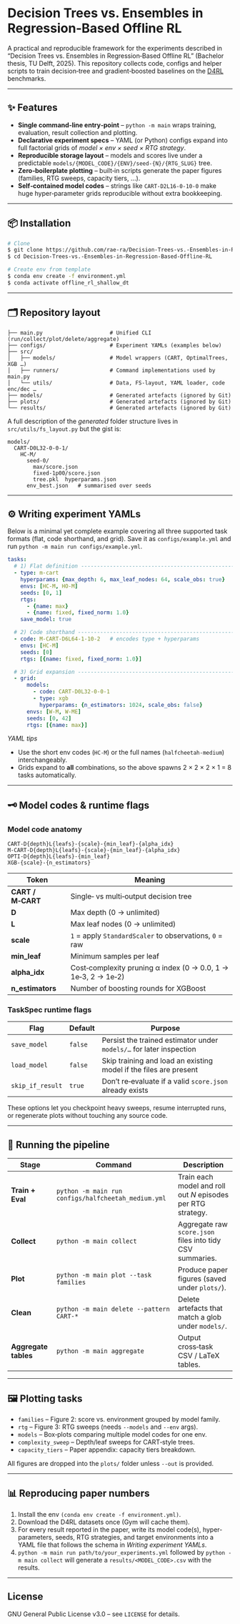 # Decision Trees vs. Ensembles in Regression‑Based Offline RL

A practical and reproducible framework for the experiments described in “Decision Trees vs. Ensembles in Regression‑Based Offline RL” (Bachelor thesis, TU Delft, 2025). This repository collects code, configs and helper scripts to train decision‑tree and gradient‑boosted baselines on the [D4RL](https://github.com/rail-berkeley/d4rl) benchmarks.

---

## ✨ Features

* **Single command‐line entry‑point** – `python -m main` wraps training, evaluation, result collection and plotting.
* **Declarative experiment specs** – YAML (or Python) configs expand into full factorial grids of *model × env × seed × RTG strategy*.
* **Reproducible storage layout** – models and scores live under a predictable `models/{MODEL_CODE}/{ENV}/seed‑{N}/{RTG_SLUG}` tree.
* **Zero‑boilerplate plotting** – built‑in scripts generate the paper figures (families, RTG sweeps, capacity tiers, …).
* **Self‑contained model codes** – strings like `CART-D2L16-0-10-0` make huge hyper‑parameter grids reproducible without extra bookkeeping.

---

## 📦 Installation

```bash
# Clone
$ git clone https://github.com/rae-ra/Decision-Trees-vs.-Ensembles-in-Regression-Based-Offline-RL
$ cd Decision-Trees-vs.-Ensembles-in-Regression-Based-Offline-RL

# Create env from template
$ conda env create -f environment.yml
$ conda activate offline_rl_shallow_dt
```
---

## 🗂 Repository layout

```
├── main.py                     # Unified CLI (run/collect/plot/delete/aggregate)
├── configs/                    # Experiment YAMLs (examples below)
├── src/
│   ├── models/                 # Model wrappers (CART, OptimalTrees, XGB …)
│   ├── runners/                # Command implementations used by main.py
│   └── utils/                  # Data, FS‑layout, YAML loader, code enc/dec …
├── models/                     # Generated artefacts (ignored by Git)
├── plots/                      # Generated artefacts (ignored by Git)
└── results/                    # Generated artefacts (ignored by Git)
```

A full description of the *generated* folder structure lives in `src/utils/fs_layout.py` but the gist is:

```
models/
  CART-D0L32-0-0-1/
    HC-M/
      seed-0/
        max/score.json
        fixed-1p00/score.json
        tree.pkl  hyperparams.json
      env_best.json   # summarised over seeds
```

---

## ⚙️  Writing experiment YAMLs

Below is a minimal yet complete example covering all three supported task formats (flat, code shorthand, and grid). Save it as `configs/example.yml` and run `python -m main run configs/example.yml`.

```yaml
tasks:
  # 1) Flat definition ---------------------------------------------------
  - type: m-cart
    hyperparams: {max_depth: 6, max_leaf_nodes: 64, scale_obs: true}
    envs: [HC-M, HO-M]
    seeds: [0, 1]
    rtgs:
      - {name: max}
      - {name: fixed, fixed_norm: 1.0}
    save_model: true

  # 2) Code shorthand ----------------------------------------------------
  - code: M-CART-D6L64-1-10-2   # encodes type + hyperparams
    envs: [HC-M]
    seeds: [0]
    rtgs: [{name: fixed, fixed_norm: 1.0}]

  # 3) Grid expansion ----------------------------------------------------
  - grid:
      models:
        - code: CART-D0L32-0-0-1
        - type: xgb
          hyperparams: {n_estimators: 1024, scale_obs: false}
      envs: [W-M, W-ME]
      seeds: [0, 42]
      rtgs: [{name: max}]
```

*YAML tips*

* Use the short env codes (`HC-M`) or the full names (`halfcheetah-medium`) interchangeably.
* Grids expand to **all** combinations, so the above spawns 2 × 2 × 2 × 1 = 8 tasks automatically.

---

## 🗝 Model codes & runtime flags

### Model code anatomy

```
CART-D{depth}L{leafs}-{scale}-{min_leaf}-{alpha_idx}
M-CART-D{depth}L{leafs}-{scale}-{min_leaf}-{alpha_idx}
OPTI-D{depth}L{leafs}-{min_leaf}
XGB-{scale}-{n_estimators}
```

| Token             | Meaning                                                       |
| ----------------- | ------------------------------------------------------------- |
| **CART / M‑CART** | Single‑ vs multi‑output decision tree                         |
| **D**             | Max depth (0 → unlimited)                                     |
| **L**             | Max leaf nodes (0 → unlimited)                                |
| **scale**         | `1` = apply `StandardScaler` to observations, `0` = raw       |
| **min\_leaf**     | Minimum samples per leaf                                      |
| **alpha\_idx**    | Cost‑complexity pruning α index (0 → 0.0, 1 → 1e‑3, 2 → 1e‑2) |
| **n\_estimators** | Number of boosting rounds for XGBoost                         |

### TaskSpec runtime flags

| Flag             | Default | Purpose                                                             |
| ---------------- | ------- | ------------------------------------------------------------------- |
| `save_model`     | `false` | Persist the trained estimator under `models/…` for later inspection |
| `load_model`     | `false` | Skip training and load an existing model if the files are present   |
| `skip_if_result` | `true`  | Don’t re‑evaluate if a valid `score.json` already exists            |

These options let you checkpoint heavy sweeps, resume interrupted runs, or regenerate plots without touching any source code.

---

## 🚀 Running the pipeline

| Stage                | Command                                             | Description                                                  |
| -------------------- | --------------------------------------------------- | ------------------------------------------------------------ |
| **Train + Eval**     | `python -m main run configs/halfcheetah_medium.yml` | Train each model and roll out *N* episodes per RTG strategy. |
| **Collect**          | `python -m main collect`                            | Aggregate raw `score.json` files into tidy CSV summaries.    |
| **Plot**             | `python -m main plot --task families`               | Produce paper figures (saved under `plots/`).                |
| **Clean**            | `python -m main delete --pattern CART-*`            | Delete artefacts that match a glob under `models/`.          |
| **Aggregate tables** | `python -m main aggregate`                          | Output cross‑task CSV / LaTeX tables.                        |

---

## 🖼  Plotting tasks

* `families` – Figure 2: score vs. environment grouped by model family.
* `rtg` – Figure 3: RTG sweeps (needs `--models` and `--env` args).
* `models` – Box‑plots comparing multiple model codes for one env.
* `complexity_sweep` – Depth/leaf sweeps for CART‐style trees.
* `capacity_tiers` – Paper appendix: capacity tiers breakdown.

All figures are dropped into the `plots/` folder unless `--out` is provided.

---

## 📊 Reproducing paper numbers

1. Install the env `(conda env create -f environment.yml)`.
2. Download the D4RL datasets once (Gym will cache them).
3. For every result reported in the paper, write its model code(s), hyper-parameters, seeds, RTG strategies, and target environments into a YAML file that follows the schema in *Writing experiment YAMLs*.
4. `python -m main run path/to/your_experiments.yml` followed by `python -m main collect` will generate a `results/<MODEL_CODE>.csv` with the results.

---

## License

GNU General Public License v3.0 – see `LICENSE` for details.

